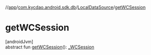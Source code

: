 //[app](../../../index.md)/[com.kycdao.android.sdk.db](../index.md)/[LocalDataSource](index.md)/[getWCSession](get-w-c-session.md)

# getWCSession

[androidJvm]\
abstract fun [getWCSession](get-w-c-session.md)(): [_WCSession](../../com.kycdao.android.sdk.wcsession/_-w-c-session/index.md)
